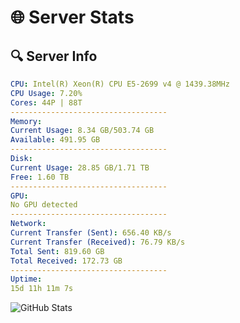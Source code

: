 # 🌐 Server Stats
## 🔍 Server Info
```yaml
CPU: Intel(R) Xeon(R) CPU E5-2699 v4 @ 1439.38MHz
CPU Usage: 7.20%
Cores: 44P | 88T
-----------------------------------
Memory:
Current Usage: 8.34 GB/503.74 GB
Available: 491.95 GB
-----------------------------------
Disk:
Current Usage: 28.85 GB/1.71 TB
Free: 1.60 TB
-----------------------------------
GPU:
No GPU detected
-----------------------------------
Network:
Current Transfer (Sent): 656.40 KB/s
Current Transfer (Received): 76.79 KB/s
Total Sent: 819.60 GB
Total Received: 172.73 GB
-----------------------------------
Uptime:
15d 11h 11m 7s
```
![GitHub Stats](https://img.shields.io/badge/Updated-2025-05-05_04:19:55-blue)